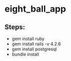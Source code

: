 # eight_ball_app

## Steps:
* gem install ruby
* gem install rails -v 4.2.6
* gem install postgresql
* bundle install
